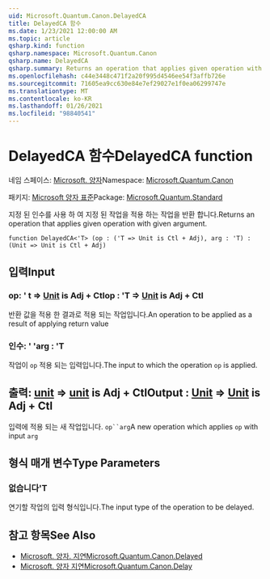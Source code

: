 ```yaml
---
uid: Microsoft.Quantum.Canon.DelayedCA
title: DelayedCA 함수
ms.date: 1/23/2021 12:00:00 AM
ms.topic: article
qsharp.kind: function
qsharp.namespace: Microsoft.Quantum.Canon
qsharp.name: DelayedCA
qsharp.summary: Returns an operation that applies given operation with given argument.
ms.openlocfilehash: c44e3448c471f2a20f995d4546ee54f3affb726e
ms.sourcegitcommit: 71605ea9cc630e84e7ef29027e1f0ea06299747e
ms.translationtype: MT
ms.contentlocale: ko-KR
ms.lasthandoff: 01/26/2021
ms.locfileid: "98840541"
---
```

# <a name="delayedca-function"></a><span data-ttu-id="a78c4-102">DelayedCA 함수</span><span class="sxs-lookup"><span data-stu-id="a78c4-102">DelayedCA function</span></span>

<span data-ttu-id="a78c4-103">네임 스페이스: [Microsoft. 양자](xref:Microsoft.Quantum.Canon)</span><span class="sxs-lookup"><span data-stu-id="a78c4-103">Namespace: [Microsoft.Quantum.Canon](xref:Microsoft.Quantum.Canon)</span></span>

<span data-ttu-id="a78c4-104">패키지: [Microsoft 양자 표준](https://nuget.org/packages/Microsoft.Quantum.Standard)</span><span class="sxs-lookup"><span data-stu-id="a78c4-104">Package: [Microsoft.Quantum.Standard](https://nuget.org/packages/Microsoft.Quantum.Standard)</span></span>


<span data-ttu-id="a78c4-105">지정 된 인수를 사용 하 여 지정 된 작업을 적용 하는 작업을 반환 합니다.</span><span class="sxs-lookup"><span data-stu-id="a78c4-105">Returns an operation that applies given operation with given argument.</span></span>

```qsharp
function DelayedCA<'T> (op : ('T => Unit is Ctl + Adj), arg : 'T) : (Unit => Unit is Ctl + Adj)
```


## <a name="input"></a><span data-ttu-id="a78c4-106">입력</span><span class="sxs-lookup"><span data-stu-id="a78c4-106">Input</span></span>

### <a name="op--t--unit--is-adj--ctl"></a><span data-ttu-id="a78c4-107">op: ' t => [Unit](xref:microsoft.quantum.lang-ref.unit)  is Adj + Ctl</span><span class="sxs-lookup"><span data-stu-id="a78c4-107">op : 'T => [Unit](xref:microsoft.quantum.lang-ref.unit)  is Adj + Ctl</span></span>

<span data-ttu-id="a78c4-108">반환 값을 적용 한 결과로 적용 되는 작업입니다.</span><span class="sxs-lookup"><span data-stu-id="a78c4-108">An operation to be applied as a result of applying return value</span></span>


### <a name="arg--t"></a><span data-ttu-id="a78c4-109">인수: ' '</span><span class="sxs-lookup"><span data-stu-id="a78c4-109">arg : 'T</span></span>

<span data-ttu-id="a78c4-110">작업이 `op` 적용 되는 입력입니다.</span><span class="sxs-lookup"><span data-stu-id="a78c4-110">The input to which the operation `op` is applied.</span></span>



## <a name="output--unit--unit--is-adj--ctl"></a><span data-ttu-id="a78c4-111">출력: [unit](xref:microsoft.quantum.lang-ref.unit) => [unit](xref:microsoft.quantum.lang-ref.unit)  is Adj + Ctl</span><span class="sxs-lookup"><span data-stu-id="a78c4-111">Output : [Unit](xref:microsoft.quantum.lang-ref.unit) => [Unit](xref:microsoft.quantum.lang-ref.unit)  is Adj + Ctl</span></span>

<span data-ttu-id="a78c4-112">입력에 적용 되는 새 작업입니다. `op``arg`</span><span class="sxs-lookup"><span data-stu-id="a78c4-112">A new operation which applies `op` with input `arg`</span></span>

## <a name="type-parameters"></a><span data-ttu-id="a78c4-113">형식 매개 변수</span><span class="sxs-lookup"><span data-stu-id="a78c4-113">Type Parameters</span></span>

### <a name="t"></a><span data-ttu-id="a78c4-114">없습니다</span><span class="sxs-lookup"><span data-stu-id="a78c4-114">'T</span></span>

<span data-ttu-id="a78c4-115">연기할 작업의 입력 형식입니다.</span><span class="sxs-lookup"><span data-stu-id="a78c4-115">The input type of the operation to be delayed.</span></span>

## <a name="see-also"></a><span data-ttu-id="a78c4-116">참고 항목</span><span class="sxs-lookup"><span data-stu-id="a78c4-116">See Also</span></span>

- [<span data-ttu-id="a78c4-117">Microsoft. 양자. 지연</span><span class="sxs-lookup"><span data-stu-id="a78c4-117">Microsoft.Quantum.Canon.Delayed</span></span>](xref:Microsoft.Quantum.Canon.Delayed)
- [<span data-ttu-id="a78c4-118">Microsoft. 양자 지연</span><span class="sxs-lookup"><span data-stu-id="a78c4-118">Microsoft.Quantum.Canon.Delay</span></span>](xref:Microsoft.Quantum.Canon.Delay)